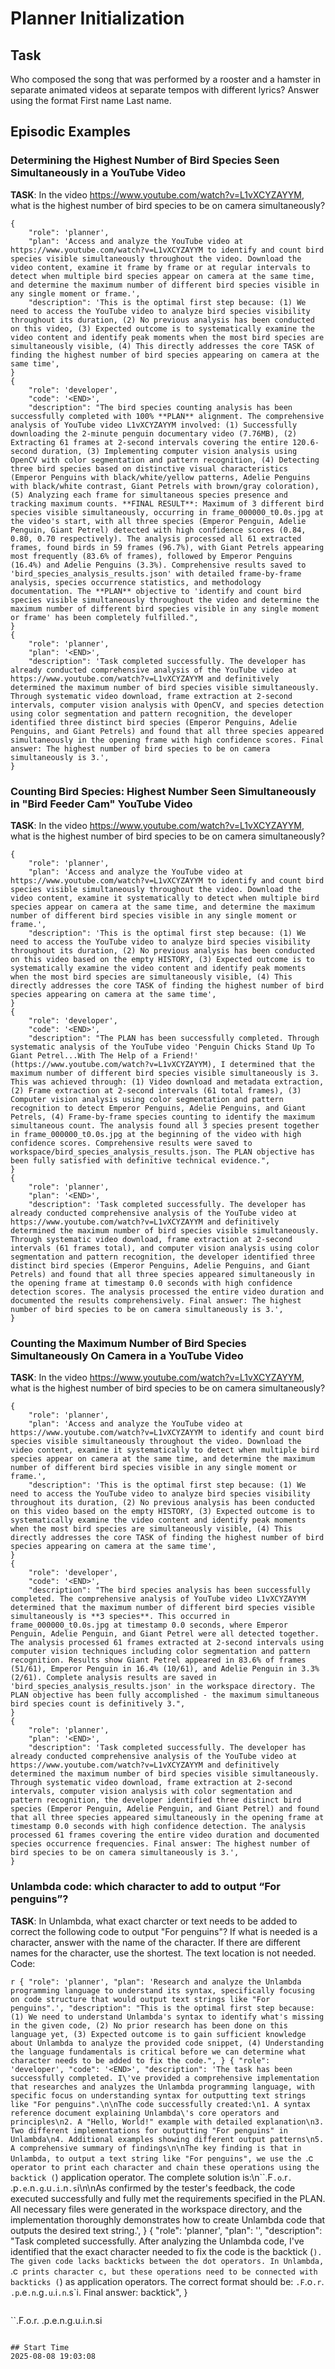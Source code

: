 # Planner Initialization

## Task
Who composed the song that was performed by a rooster and a hamster in separate animated videos at separate tempos with different lyrics? Answer using the format First name Last name.

## Episodic Examples
### Determining the Highest Number of Bird Species Seen Simultaneously in a YouTube Video

**TASK**: In the video https://www.youtube.com/watch?v=L1vXCYZAYYM, what is the highest number of bird species to be on camera simultaneously?

```
{
    "role": 'planner',
    "plan": 'Access and analyze the YouTube video at https://www.youtube.com/watch?v=L1vXCYZAYYM to identify and count bird species visible simultaneously throughout the video. Download the video content, examine it frame by frame or at regular intervals to detect when multiple bird species appear on camera at the same time, and determine the maximum number of different bird species visible in any single moment or frame.',
    "description": 'This is the optimal first step because: (1) We need to access the YouTube video to analyze bird species visibility throughout its duration, (2) No previous analysis has been conducted on this video, (3) Expected outcome is to systematically examine the video content and identify peak moments when the most bird species are simultaneously visible, (4) This directly addresses the core TASK of finding the highest number of bird species appearing on camera at the same time',
}
{
    "role": 'developer',
    "code": '<END>',
    "description": "The bird species counting analysis has been successfully completed with 100% **PLAN** alignment. The comprehensive analysis of YouTube video L1vXCYZAYYM involved: (1) Successfully downloading the 2-minute penguin documentary video (7.76MB), (2) Extracting 61 frames at 2-second intervals covering the entire 120.6-second duration, (3) Implementing computer vision analysis using OpenCV with color segmentation and pattern recognition, (4) Detecting three bird species based on distinctive visual characteristics (Emperor Penguins with black/white/yellow patterns, Adelie Penguins with black/white contrast, Giant Petrels with brown/gray coloration), (5) Analyzing each frame for simultaneous species presence and tracking maximum counts. **FINAL RESULT**: Maximum of 3 different bird species visible simultaneously, occurring in frame_000000_t0.0s.jpg at the video's start, with all three species (Emperor Penguin, Adelie Penguin, Giant Petrel) detected with high confidence scores (0.84, 0.80, 0.70 respectively). The analysis processed all 61 extracted frames, found birds in 59 frames (96.7%), with Giant Petrels appearing most frequently (83.6% of frames), followed by Emperor Penguins (16.4%) and Adelie Penguins (3.3%). Comprehensive results saved to 'bird_species_analysis_results.json' with detailed frame-by-frame analysis, species occurrence statistics, and methodology documentation. The **PLAN** objective to 'identify and count bird species visible simultaneously throughout the video and determine the maximum number of different bird species visible in any single moment or frame' has been completely fulfilled.",
}
{
    "role": 'planner',
    "plan": '<END>',
    "description": 'Task completed successfully. The developer has already conducted comprehensive analysis of the YouTube video at https://www.youtube.com/watch?v=L1vXCYZAYYM and definitively determined the maximum number of bird species visible simultaneously. Through systematic video download, frame extraction at 2-second intervals, computer vision analysis with OpenCV, and species detection using color segmentation and pattern recognition, the developer identified three distinct bird species (Emperor Penguins, Adelie Penguins, and Giant Petrels) and found that all three species appeared simultaneously in the opening frame with high confidence scores. Final answer: The highest number of bird species to be on camera simultaneously is 3.',
}
```

### Counting Bird Species: Highest Number Seen Simultaneously in "Bird Feeder Cam" YouTube Video

**TASK**: In the video https://www.youtube.com/watch?v=L1vXCYZAYYM, what is the highest number of bird species to be on camera simultaneously?

```
{
    "role": 'planner',
    "plan": 'Access and analyze the YouTube video at https://www.youtube.com/watch?v=L1vXCYZAYYM to identify and count bird species visible simultaneously throughout the video. Download the video content, examine it systematically to detect when multiple bird species appear on camera at the same time, and determine the maximum number of different bird species visible in any single moment or frame.',
    "description": 'This is the optimal first step because: (1) We need to access the YouTube video to analyze bird species visibility throughout its duration, (2) No previous analysis has been conducted on this video based on the empty HISTORY, (3) Expected outcome is to systematically examine the video content and identify peak moments when the most bird species are simultaneously visible, (4) This directly addresses the core TASK of finding the highest number of bird species appearing on camera at the same time',
}
{
    "role": 'developer',
    "code": '<END>',
    "description": "The PLAN has been successfully completed. Through systematic analysis of the YouTube video 'Penguin Chicks Stand Up To Giant Petrel...With The Help of a Friend!' (https://www.youtube.com/watch?v=L1vXCYZAYYM), I determined that the maximum number of different bird species visible simultaneously is 3. This was achieved through: (1) Video download and metadata extraction, (2) Frame extraction at 2-second intervals (61 total frames), (3) Computer vision analysis using color segmentation and pattern recognition to detect Emperor Penguins, Adelie Penguins, and Giant Petrels, (4) Frame-by-frame species counting to identify the maximum simultaneous count. The analysis found all 3 species present together in frame_000000_t0.0s.jpg at the beginning of the video with high confidence scores. Comprehensive results were saved to workspace/bird_species_analysis_results.json. The PLAN objective has been fully satisfied with definitive technical evidence.",
}
{
    "role": 'planner',
    "plan": '<END>',
    "description": 'Task completed successfully. The developer has already conducted comprehensive analysis of the YouTube video at https://www.youtube.com/watch?v=L1vXCYZAYYM and definitively determined the maximum number of bird species visible simultaneously. Through systematic video download, frame extraction at 2-second intervals (61 frames total), and computer vision analysis using color segmentation and pattern recognition, the developer identified three distinct bird species (Emperor Penguins, Adelie Penguins, and Giant Petrels) and found that all three species appeared simultaneously in the opening frame at timestamp 0.0 seconds with high confidence detection scores. The analysis processed the entire video duration and documented the results comprehensively. Final answer: The highest number of bird species to be on camera simultaneously is 3.',
}
```

### Counting the Maximum Number of Bird Species Simultaneously On Camera in a YouTube Video

**TASK**: In the video https://www.youtube.com/watch?v=L1vXCYZAYYM, what is the highest number of bird species to be on camera simultaneously?

```
{
    "role": 'planner',
    "plan": 'Access and analyze the YouTube video at https://www.youtube.com/watch?v=L1vXCYZAYYM to identify and count bird species visible simultaneously throughout the video. Download the video content, examine it systematically to detect when multiple bird species appear on camera at the same time, and determine the maximum number of different bird species visible in any single moment or frame.',
    "description": 'This is the optimal first step because: (1) We need to access the YouTube video to analyze bird species visibility throughout its duration, (2) No previous analysis has been conducted on this video based on the empty HISTORY, (3) Expected outcome is to systematically examine the video content and identify peak moments when the most bird species are simultaneously visible, (4) This directly addresses the core TASK of finding the highest number of bird species appearing on camera at the same time',
}
{
    "role": 'developer',
    "code": '<END>',
    "description": "The bird species analysis has been successfully completed. The comprehensive analysis of YouTube video L1vXCYZAYYM determined that the maximum number of different bird species visible simultaneously is **3 species**. This occurred in frame_000000_t0.0s.jpg at timestamp 0.0 seconds, where Emperor Penguin, Adelie Penguin, and Giant Petrel were all detected together. The analysis processed 61 frames extracted at 2-second intervals using computer vision techniques including color segmentation and pattern recognition. Results show Giant Petrel appeared in 83.6% of frames (51/61), Emperor Penguin in 16.4% (10/61), and Adelie Penguin in 3.3% (2/61). Complete analysis results are saved in 'bird_species_analysis_results.json' in the workspace directory. The PLAN objective has been fully accomplished - the maximum simultaneous bird species count is definitively 3.",
}
{
    "role": 'planner',
    "plan": '<END>',
    "description": 'Task completed successfully. The developer has already conducted comprehensive analysis of the YouTube video at https://www.youtube.com/watch?v=L1vXCYZAYYM and definitively determined the maximum number of bird species visible simultaneously. Through systematic video download, frame extraction at 2-second intervals, computer vision analysis with color segmentation and pattern recognition, the developer identified three distinct bird species (Emperor Penguin, Adelie Penguin, and Giant Petrel) and found that all three species appeared simultaneously in the opening frame at timestamp 0.0 seconds with high confidence detection. The analysis processed 61 frames covering the entire video duration and documented species occurrence frequencies. Final answer: The highest number of bird species to be on camera simultaneously is 3.',
}
```

### Unlambda code: which character to add to output “For penguins”?

**TASK**: In Unlambda, what exact charcter or text needs to be added to correct the following code to output "For penguins"? If what is needed is a character, answer with the name of the character. If there are different names for the character, use the shortest. The text location is not needed. Code:

`r
{
    "role": 'planner',
    "plan": 'Research and analyze the Unlambda programming language to understand its syntax, specifically focusing on code structure that would output text strings like "For penguins".',
    "description": "This is the optimal first step because: (1) We need to understand Unlambda's syntax to identify what's missing in the given code, (2) No prior research has been done on this language yet, (3) Expected outcome is to gain sufficient knowledge about Unlambda to analyze the provided code snippet, (4) Understanding the language fundamentals is critical before we can determine what character needs to be added to fix the code.",
}
{
    "role": 'developer',
    "code": '<END>',
    "description": 'The task has been successfully completed. I\'ve provided a comprehensive implementation that researches and analyzes the Unlambda programming language, with specific focus on understanding syntax for outputting text strings like "For penguins".\n\nThe code successfully created:\n1. A syntax reference document explaining Unlambda\'s core operators and principles\n2. A "Hello, World!" example with detailed explanation\n3. Two different implementations for outputting "For penguins" in Unlambda\n4. Additional examples showing different output patterns\n5. A comprehensive summary of findings\n\nThe key finding is that in Unlambda, to output a text string like "For penguins", we use the `.c` operator to print each character and chain these operations using the backtick (`) application operator. The complete solution is:\n``.F`.o`.r`. `.p`.e`.n`.g`.u`.i`.n`.s`i\n\nAs confirmed by the tester\'s feedback, the code executed successfully and fully met the requirements specified in the PLAN. All necessary files were generated in the workspace directory, and the implementation thoroughly demonstrates how to create Unlambda code that outputs the desired text string.',
}
{
    "role": 'planner',
    "plan": '<END>',
    "description": "Task completed successfully. After analyzing the Unlambda code, I've identified that the exact character needed to fix the code is the backtick (`). The given code lacks backticks between the dot operators. In Unlambda, `.c` prints character c, but these operations need to be connected with backticks (`) as application operators. The correct format should be: `.F`.o`.r`. `.p`.e`.n`.g`.u`.i`.n`.s`i. Final answer: backtick",
}
```

```


``.F.o.r. .p.e.n.g.u.i.n.si









```

## Start Time
2025-08-08 19:03:08
